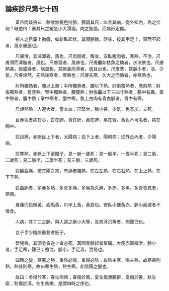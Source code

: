 ## 論疾診尺第七十四

<p>&emsp;&emsp;
黃帝問岐伯曰：餘欲無視色持脈，獨調其尺，以言其病，從外知內，為之奈何？岐伯曰：審其尺之緩急小大滑澀，肉之堅脆，而病形定矣。
</p>
<p>&emsp;&emsp;
視人之目窠上微癰，如新臥起狀，其頸脈動，時咳，按其手足上，窅而不起者，風水膚脹也。
</p>
<p>&emsp;&emsp;
尺膚滑，其淖澤者，風也。尺肉弱者，解並，安臥脫肉者，寒熱，不治。尺膚滑而澤脂者，風也。尺膚澀者，風痹也。尺膚麤如枯魚之鱗者，水泆飲也。尺膚熱甚，脈盛躁者，病溫也，其脈甚而滑者，病且出也。尺膚寒，其脈小者，泄、少氣。尺膚炬然，先熱後寒者，寒熱也；尺膚先寒，久大之而熱者，亦寒熱也。
</p>
<p>&emsp;&emsp;
肘所獨熱者，腰以上熱；手所獨熱者，腰以下熱。肘前獨熱者，膺前熱；肘後獨熱者，肩背熱。臂中獨熱者，腰腹熱；肘後麤以下三四寸熱者，腸中有蟲。掌中熱者，腹中熱；掌中寒者，腹中寒。魚上白肉有青血脈者，胃中有寒。
</p>
<p>&emsp;&emsp;
尺炬然熱，人迎大者，當本血；尺堅大，脈小甚，少氣，免有加，立死。
</p>
<p>&emsp;&emsp;
目赤色者病在心，白在肺，青在肝，黃在脾，黑在腎。黃色不可名者，病在胸中。
</p>
<p>&emsp;&emsp;
診目痛，赤脈從上下者，太陽病；從下上者，陽明病；從外走內者，少陽病。
</p>
<p>&emsp;&emsp;
診寒熱，赤脈上下至瞳子，見一脈一歲死；見一脈半，一歲半死；見二脈，二歲死；見二脈半，二歲半死；見三脈，三歲死。
</p>
<p>&emsp;&emsp;
診齲齒痛，按其陽之來，有過者獨熱，在左左熱，在右右熱，在上上熱，在下下熱。
</p>
<p>&emsp;&emsp;
診血脈者，多赤多熱，多青多痛，多黑為久痹，多赤、多黑、多青皆見者，寒熱。
</p>
<p>&emsp;&emsp;
身痛而色微黃，齒垢黃，爪甲上黃，黃疸也。安臥小便黃赤，脈小而澀者不嗜食。
</p>
<p>&emsp;&emsp;
人病，其寸口之脈，與人迎之脈小大等，及其浮沉等者，病難已也。
</p>
<p>&emsp;&emsp;
女子手少陰脈動甚者妊子。
</p>
<p>&emsp;&emsp;
嬰兒病，其頭毛皆逆上者必死。耳間青脈起者掣痛。大便赤瓣飧泄，脈小者，手足寒，難已；飧泄，脈小，手足溫，泄易也。
</p>
<p>&emsp;&emsp;
四時之變，寒暑之勝，重陰必陽，重陽必陰；故陰主寒，陽主熱，故寒甚則熱，熱甚則寒，故曰寒生熱，熱生寒，此陰陽之變也。
</p>
<p>&emsp;&emsp;
故曰：冬傷於寒，春生病熱；春傷於風，夏生飧泄腸僻，夏傷於暑，秋生瘧；秋傷於濕，冬生咳嗽。是謂四時之序也。
</p>